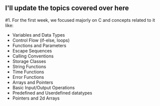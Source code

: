 ## I'll update the topics covered over here

#1. For the first week, we focused majorly on C and concepts related to it like:

- Variables and Data Types
- Control Flow (if-else, loops)
- Functions and Parameters
- Escape Sequences 
- Calling Conventions
- Storage Classes 
- String Functions
- Time Functions 
- Error Functions 
- Arrays and Pointers
- Basic Input/Output Operations
- Predefined and Userdefined datatypes
- Pointers and 2d Arrays
